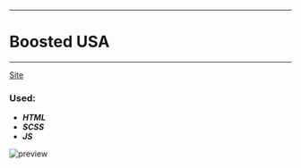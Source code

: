 ____
# Boosted USA
____
[Site](https://1kiritos1.github.io/boosted-USA/)
### Used:
* ***HTML***
* ***SCSS***
* ***JS***

![preview](https://photos.google.com/share/AF1QipOMrrraMW1BXxGJnlppc9X4_22-gIO-NOZZpP1M2cmthhxslwEkL6tOe5Ytu9mK_Q/photo/AF1QipOo81XMM9qvUXNrzBKtU3j6GQpSimfusv-peDU9?key=ZldhYktFUFNORTdJdGxKS1RtSUtqc0tHejJHVTR3)

